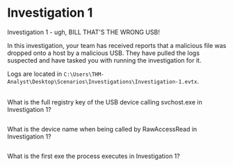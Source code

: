 # Investigation 1

Investigation 1 - ugh, BILL THAT'S THE WRONG USB!

In this investigation, your team has received reports that a malicious file was dropped onto a host by a malicious USB. They have pulled the logs suspected and have tasked you with running the investigation for it.

Logs are located in `C:\Users\THM-Analyst\Desktop\Scenarios\Investigations\Investigation-1.evtx`.

\
What is the full registry key of the USB device calling svchost.exe in Investigation 1? &#x20;

&#x20;

<figure><img src="https://camo.githubusercontent.com/060f9122c26852c521d3c6dcb9a26f6169e2e044361160dca8529cfc0be282cc/68747470733a2f2f692e696d6775722e636f6d2f6e537147766a522e706e67" alt=""><figcaption></figcaption></figure>

What is the device name when being called by RawAccessRead in Investigation 1?

&#x20;

<figure><img src="https://camo.githubusercontent.com/b11703ccb4fa9fc9f28e6f86269483e6938d5ce37b43ef77a8126eabc5774c97/68747470733a2f2f692e696d6775722e636f6d2f6759616b4a515a2e706e67" alt=""><figcaption></figcaption></figure>

What is the first exe the process executes in Investigation 1?

&#x20;

<figure><img src="https://camo.githubusercontent.com/060f9122c26852c521d3c6dcb9a26f6169e2e044361160dca8529cfc0be282cc/68747470733a2f2f692e696d6775722e636f6d2f6e537147766a522e706e67" alt=""><figcaption></figcaption></figure>
